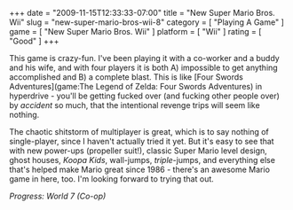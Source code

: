 +++
date = "2009-11-15T12:33:33-07:00"
title = "New Super Mario Bros. Wii"
slug = "new-super-mario-bros-wii-8"
category = [ "Playing A Game" ]
game = [ "New Super Mario Bros. Wii" ]
platform = [ "Wii" ]
rating = [ "Good" ]
+++

This game is crazy-fun.  I've been playing it with a co-worker and a buddy and his wife, and with four players it is both A) impossible to get anything accomplished and B) a complete blast.  This is like [Four Swords Adventures](game:The Legend of Zelda: Four Swords Adventures) in hyperdrive - you'll be getting fucked over (and fucking other people over) by <i>accident</i> so much, that the intentional revenge trips will seem like nothing.

The chaotic shitstorm of multiplayer is great, which is to say nothing of single-player, since I haven't actually tried it yet.  But it's easy to see that with new power-ups (propeller suit!), classic Super Mario level design, ghost houses, <i>Koopa Kids</i>, wall-jumps, <i>triple</i>-jumps, and everything else that's helped make Mario great since 1986 - there's an awesome Mario game in here, too.  I'm looking forward to trying that out.

<i>Progress: World 7 (Co-op)</i>